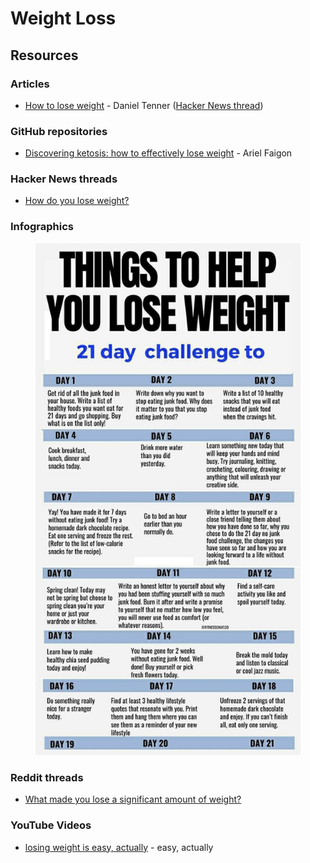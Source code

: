 # Weight Loss

## Resources

### Articles

* [How to lose weight](https://danieltenner.com/2010/06/21/0018-how-to-lose-weight-html/) - Daniel Tenner ([Hacker News thread](https://news.ycombinator.com/item?id=1449763))

### GitHub repositories

* [Discovering ketosis: how to effectively lose weight](https://github.com/arielf/weight-loss) - Ariel Faigon

### Hacker News threads

* [How do you lose weight?](https://news.ycombinator.com/item?id=167255)

### Infographics

<figure><img src="../../.gitbook/assets/Things To Help You Lose Weight.jpg" alt=""><figcaption></figcaption></figure>

### Reddit threads

* [What made you lose a significant amount of weight?](https://www.reddit.com/r/AskReddit/comments/1h3qyip/what_made_you_lose_a_significant_amount_of_weight/)

### YouTube Videos

* [losing weight is easy, actually](https://www.youtube.com/watch?v=aiGlxpSCMD8) - easy, actually

